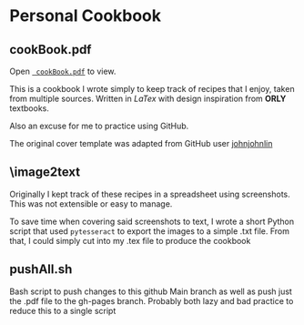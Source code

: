 # Personal Cookbook
## cookBook.pdf
Open [``` cookBook.pdf```](https://patmcmack.github.io/cookBook/cookBook.pdf) to view. 

This is a cookbook I wrote simply to keep track of recipes that I enjoy, taken from multiple sources. Written in *LaTex* with design inspiration from **ORLY** textbooks.

Also an excuse for me to practice using GitHub.

The original cover template was adapted from GitHub user [johnjohnlin](https://github.com/johnjohnlin/oreilly_cover)

## \image2text
Originally I kept track of these recipes in a spreadsheet using screenshots. This was not extensible or easy to manage. 

To save time when covering said screenshots to text, I wrote a short Python script that used ```pytesseract``` to export the images to a simple .txt file. From that, I could simply cut into my .tex file to produce the cookbook 

## pushAll.sh
Bash script to push changes to this github Main branch as well as push just the .pdf file to the gh-pages branch. Probably both lazy and bad practice to reduce this to a single script 